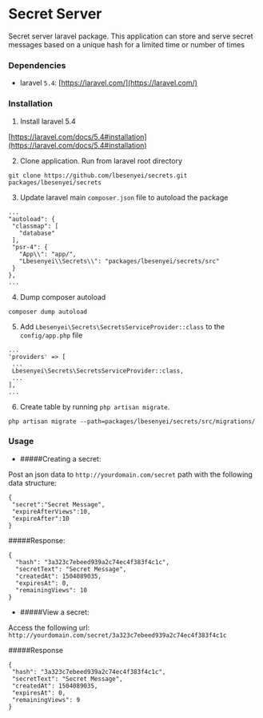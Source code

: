 # Secret Server

Secret server laravel package.
This application can store and serve secret messages based on a unique hash for a limited time or number of times

### Dependencies

- laravel `5.4`: [https://laravel.com/](https://laravel.com/)

### Installation

1. Install laravel 5.4

 [https://laravel.com/docs/5.4#installation](https://laravel.com/docs/5.4#installation)

2. Clone application. Run from laravel root directory

 `git clone https://github.com/lbesenyei/secrets.git packages/lbesenyei/secrets`

3. Update laravel main `composer.json` file to autoload the package

 ```
...
"autoload": {
  "classmap": [
    "database"
  ],
  "psr-4": {
    "App\\": "app/",
    "Lbesenyei\\Secrets\\": "packages/lbesenyei/secrets/src"
  }
},
...
```

4. Dump composer autoload

 `composer dump autoload`

5. Add `Lbesenyei\Secrets\SecretsServiceProvider::class` to the `config/app.php` file

 ```
...
'providers' => [
  ...
  Lbesenyei\Secrets\SecretsServiceProvider::class,
  ...
],
...
```

6. Create table by running `php artisan migrate`.

 `php artisan migrate --path=packages/lbesenyei/secrets/src/migrations/`


### Usage

- #####Creating a secret:

 Post an json data to `http://yourdomain.com/secret` path with the following data structure:

 ```
 {
  "secret":"Secret Message",
  "expireAfterViews":10,
  "expireAfter":10
}
 ```

 #####Response:

 ```
 {
   "hash": "3a323c7ebeed939a2c74ec4f383f4c1c",
   "secretText": "Secret Message",
   "createdAt": 1504089035,
   "expiresAt": 0,
   "remainingViews": 10
 }
 ```

- #####View a secret:

 Access the following url: `http://yourdomain.com/secret/3a323c7ebeed939a2c74ec4f383f4c1c`

 #####Response

  ```
 {
   "hash": "3a323c7ebeed939a2c74ec4f383f4c1c",
   "secretText": "Secret Message",
   "createdAt": 1504089035,
   "expiresAt": 0,
   "remainingViews": 9
 }
 ```
